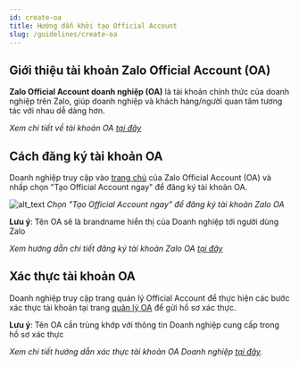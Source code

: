 ```yaml
---
id: create-oa
title: Hướng dẫn khởi tạo Official Account
slug: /guidelines/create-oa
---
```


## Giới thiệu tài khoản Zalo Official Account (OA)

**Zalo Official Account doanh nghiệp (OA)** là tài khoản chính thức của
doanh nghiệp trên Zalo, giúp doanh nghiệp và khách hàng/người quan tâm
tương tác với nhau dễ dàng hơn.

_Xem chi tiết về tài khoản OA <ins> [tại
đây](https://zalo.cloud/blog/zalo-oa-xac-thuc-la-gi-huong-dan-lien-ket-zalo-oa-vao-tai-khoan-zca-/kguqjeadm9y4bnaya) </ins>_

## Cách đăng ký tài khoản OA

Doanh nghiệp truy cập vào <ins>[trang
chủ](https://oa.zalo.me/home)</ins> của Zalo Official Account
(OA) và nhấp chọn "Tạo Official Account ngay" để đăng ký tài khoản OA.

![alt_text](https://stc-oa.zdn.vn/uploads/2023/06/13/9219b9132a0f8ab727205ac2f4238ab1.PNG "image create OA")
_Chọn "Tạo Official Account ngay" để đăng ký tài khoản Zalo OA_

**Lưu ý**: Tên OA sẽ là brandname hiển thị của Doanh nghiệp tới người
dùng Zalo

_Xem hướng dẫn chi tiết đăng ký tài khoản Zalo OA <ins> [tại
đây](https://oa.zalo.me/home/resources/guides/huong-dan-dang-ky-tai-khoan-zalo-official-account-doanh-nghiep_61)</ins>_

## Xác thực tài khoản OA

Doanh nghiệp truy cập trang quản lý Official Account để thực hiện các
bước xác thực tài khoản tại trang <ins> [quản lý
OA](https://oa.zalo.me/manage/oa)</ins> để gửi hồ sơ xác thực.

**Lưu ý**: Tên OA cần trùng khớp với thông tin Doanh nghiệp cung cấp
trong hồ sơ xác thực

_Xem chi tiết hướng dẫn xác thực tài khoản OA Doanh nghiệp <ins> [tại
đây](https://oa.zalo.me/home/resources/guides/huong-dan-xac-thuc-tai-khoan-official-account-doanh-nghiep_70)</ins>._
